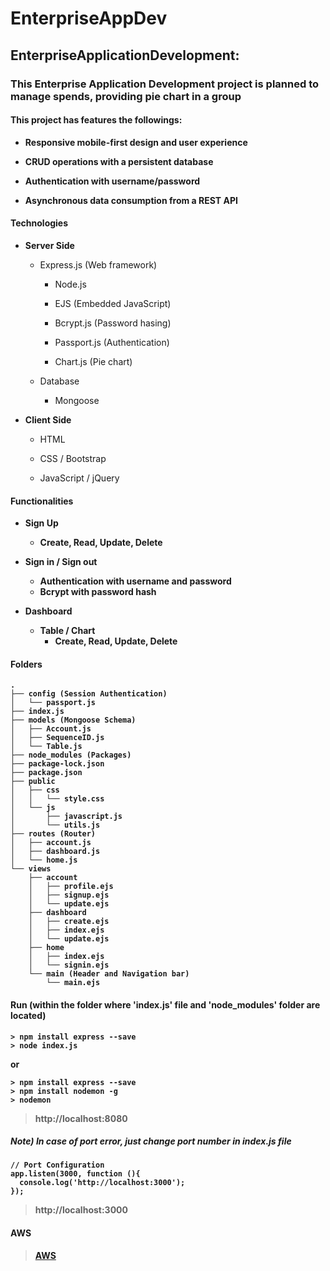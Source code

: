 # EnterpriseAppDev

## EnterpriseApplicationDevelopment:

### This Enterprise Application Development project is planned to manage spends, providing pie chart in a group

#### This project has features the followings:

  - <b>Responsive mobile-first design and user experience</b>
  
  - <b>CRUD operations with a persistent database</b>
  
  - <b>Authentication with username/password</b>
  
  - <b>Asynchronous data consumption from a REST API</b>
  
#### Technologies

  - <b>Server Side</b>
  
    - Express.js (Web framework)

      - Node.js
    
      - EJS (Embedded JavaScript)
      
      - Bcrypt.js (Password hasing)
      
      - Passport.js (Authentication)
      
      - Chart.js (Pie chart)
      
    - Database
    
      - Mongoose
    
  - <b>Client Side</b>
  
    - HTML
  
    - CSS / Bootstrap
   
    - JavaScript / jQuery
    
    
#### Functionalities

  - <b>Sign Up<b>
    - Create, Read, Update, Delete
  
  - <b>Sign in / Sign out</b>
    - Authentication with username and password
    - Bcrypt with password hash
    
  - <b>Dashboard</b>
    - Table / Chart
      - Create, Read, Update, Delete 
      
  
#### Folders
```
.
├── config (Session Authentication)
│   └── passport.js
├── index.js
├── models (Mongoose Schema)
│   ├── Account.js
│   ├── SequenceID.js
│   └── Table.js
├── node_modules (Packages)
├── package-lock.json
├── package.json
├── public
│   ├── css
│   │   └── style.css
│   └── js
│       ├── javascript.js
│       └── utils.js
├── routes (Router)
│   ├── account.js
│   ├── dashboard.js
│   └── home.js
└── views
    ├── account
    │   ├── profile.ejs
    │   ├── signup.ejs
    │   └── update.ejs
    ├── dashboard
    │   ├── create.ejs
    │   ├── index.ejs
    │   └── update.ejs
    ├── home
    │   ├── index.ejs
    │   └── signin.ejs
    └── main (Header and Navigation bar)
        └── main.ejs
```


#### Run (within the folder where 'index.js' file and 'node_modules' folder are located)
```
> npm install express --save
> node index.js
```
or
```
> npm install express --save
> npm install nodemon -g
> nodemon
```

> http://localhost:8080


##### Note) In case of port error, just change port number in index.js file
```
// Port Configuration
app.listen(3000, function (){
  console.log('http://localhost:3000');
});
```
> http://localhost:3000

#### AWS

> [AWS](ec2-54-154-21-68.eu-west-1.compute.amazonaws.com)
